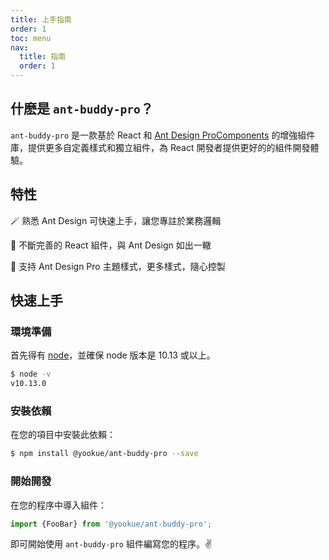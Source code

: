 ```yaml
---
title: 上手指南
order: 1
toc: menu
nav:
  title: 指南
  order: 1
---
```


## 什麽是 `ant-buddy-pro`？

`ant-buddy-pro` 是一款基於 React 和 [Ant Design ProComponents](https://pro-components.antdigital.dev) 的增強組件庫，提供更多自定義樣式和獨立組件，為 React 開發者提供更好的的組件開發體驗。

## 特性

🪄 熟悉 Ant Design 可快速上手，讓您專註於業務邏輯
 
💎 不斷完善的 React 組件，與 Ant Design 如出一轍
 
🎨 支持 Ant Design Pro 主題樣式，更多樣式，隨心控製

## 快速上手

### 環境準備

首先得有 [node](https://nodejs.org/en/)，並確保 node 版本是 10.13 或以上。

```bash
$ node -v
v10.13.0
```

### 安裝依賴

在您的項目中安裝此依賴：

```bash
$ npm install @yookue/ant-buddy-pro --save
```

### 開始開發

在您的程序中導入組件：

```jsx | pure
import {FooBar} from '@yookue/ant-buddy-pro';
```

即可開始使用 `ant-buddy-pro` 組件編寫您的程序。✌️
